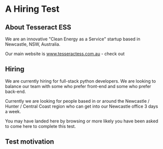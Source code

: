 # A Hiring Test  

## About Tesseract ESS 
We are an innovative "Clean Energy as a Service" startup based in Newcastle, NSW, Australia. 

Our main website is www.tesseractess.com.au - check out 

## Hiring

We are currently hiring for full-stack python developers. We are looking to balance our team with some 
who prefer front-end and some who prefer back-end. 

Currently we are looking for people based in or around the Newcastle / Hunter / Central Coast region 
who can get into our Newcastle office 3 days a week. 

You may have landed here by browsing or more likely you have been asked to come here to complete this test.

## Test motivation
